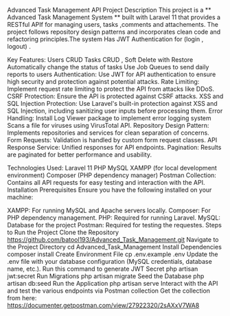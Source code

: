 Advanced Task Management API Project
Description
This project is a ** Advanced Task Management System ** built with Laravel 11 that provides a RESTful APIf for managing users, tasks ,comments and attachements. The project follows repository design patterns and incorporates clean code and refactoring principles.The system Has JWT Authentication for (login , logout) .

Key Features:
Users CRUD
Tasks CRUD , Soft Delete with Restore
Automatically change the status of tasks
Use Job Queues to send daily reports to users
Authentication:
Use JWT for API authentication to ensure high security and protection against potential attacks.
Rate Limiting:
Implement request rate limiting to protect the API from attacks like DDoS.
CSRF Protection:
Ensure the API is protected against CSRF attacks.
XSS and SQL Injection Protection:
Use Laravel's built-in protection against XSS and SQL Injection, including sanitizing user inputs before processing them.
Error Handling:
Install Log Viewer package to implement error logging system
Scans a file for viruses using VirusTotal API.
Repository Design Pattern: Implements repositories and services for clean separation of concerns.
Form Requests: Validation is handled by custom form request classes.
API Response Service: Unified responses for API endpoints.
Pagination: Results are paginated for better performance and usability.

Technologies Used:
Laravel 11
PHP
MySQL
XAMPP (for local development environment)
Composer (PHP dependency manager)
Postman Collection: Contains all API requests for easy testing and interaction with the API.
Installation
Prerequisites
Ensure you have the following installed on your machine:

XAMPP: For running MySQL and Apache servers locally.
Composer: For PHP dependency management.
PHP: Required for running Laravel.
MySQL: Database for the project
Postman: Required for testing the requestes.
Steps to Run the Project
Clone the Repository
https://github.com/batool193/Advanced_Task_Management.git
Navigate to the Project Directory
cd Advanced_Task_Management
Install Dependencies
composer install
Create Environment File
cp .env.example .env
Update the .env file with your database configuration (MySQL credentials, database name, etc.).
Run this command to generate JWT Secret
php artisan jwt:secret
Run Migrations
php artisan migrate
Seed the Database
php artisan db:seed
Run the Application
php artisan serve
Interact with the API and test the various endpoints via Postman collection Get the collection from here:
https://documenter.getpostman.com/view/27922320/2sAXxV7WA8